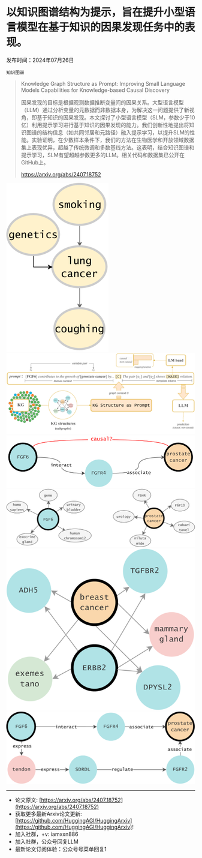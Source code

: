 # 以知识图谱结构为提示，旨在提升小型语言模型在基于知识的因果发现任务中的表现。
发布时间：2024年07月26日

`知识图谱`
> Knowledge Graph Structure as Prompt: Improving Small Language Models Capabilities for Knowledge-based Causal Discovery
>
> 因果发现的目标是根据观测数据推断变量间的因果关系。大型语言模型（LLM）通过分析变量的元数据而非数据本身，为解决这一问题提供了新视角，即基于知识的因果发现。本文探讨了小型语言模型（SLM，参数少于10亿）利用提示学习进行基于知识的因果发现的能力。我们创新性地提出将知识图谱的结构信息（如共同邻居和元路径）融入提示学习，以提升SLM的性能。实验证明，在少数样本条件下，我们的方法在生物医学和开放领域数据集上表现优异，超越了传统微调和多数基线方法。这表明，结合知识图谱和提示学习，SLM有望超越参数更多的LLM。相关代码和数据集已公开在GitHub上。
>
> https://arxiv.org/abs/2407.18752

![](https://raw.githubusercontent.com/HuggingAGI/HuggingArxiv/main/paper_images/2407.18752/x1.png)
![](https://raw.githubusercontent.com/HuggingAGI/HuggingArxiv/main/paper_images/2407.18752/x2.png)
![](https://raw.githubusercontent.com/HuggingAGI/HuggingArxiv/main/paper_images/2407.18752/x3.png)
![](https://raw.githubusercontent.com/HuggingAGI/HuggingArxiv/main/paper_images/2407.18752/x4.png)
![](https://raw.githubusercontent.com/HuggingAGI/HuggingArxiv/main/paper_images/2407.18752/x5.png)
![](https://raw.githubusercontent.com/HuggingAGI/HuggingArxiv/main/paper_images/2407.18752/x6.png)

<hr />

- 论文原文: [https://arxiv.org/abs/2407.18752](https://arxiv.org/abs/2407.18752)
- 获取更多最新Arxiv论文更新: [https://github.com/HuggingAGI/HuggingArxiv](https://github.com/HuggingAGI/HuggingArxiv)!
- 加入社群，+v: iamxxn886
- 加入社群，公众号回复LLM
- 最新论文订阅体验：公众号号菜单回复1